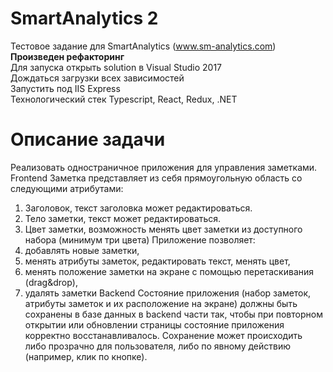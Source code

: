 # SmartAnalytics 2 
Тестовое задание для SmartAnalytics (www.sm-analytics.com)  
<b>Произведен рефакторинг</b>   
Для запуска открыть solution в Visual Studio 2017  
Дождаться загрузки всех зависимостей  
Запустить под IIS Express  
Технологический стек
Typescript, React, Redux, .NET

# Описание задачи
Реализовать одностраничное приложения для управления заметками.
Frontend
Заметка представляет из себя прямоугольную область со следующими атрибутами:
1.	Заголовок, текст заголовка может редактироваться.
2.	Тело заметки, текст может редактироваться.
3.	Цвет заметки, возможность менять цвет заметки из доступного набора (минимум три цвета)
Приложение позволяет:
1.	добавлять новые заметки, 
2.	менять атрибуты заметок, редактировать текст, менять цвет,
3.	менять положение заметки на экране с помощью перетаскивания (drag&drop),
4.	удалять заметки
Backend
Состояние приложения (набор заметок, атрибуты заметок и их расположение на экране) должны быть сохранены в базе данных в backend части так, чтобы при повторном открытии или обновлении страницы состояние приложения корректно восстанавливалось.
Сохранение может происходить либо прозрачно для пользователя, либо по явному действию (например, клик по кнопке).

